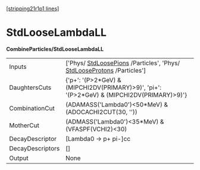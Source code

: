 [[stripping21r1p1 lines]](./stripping21r1p1-index)

# StdLooseLambdaLL

**CombineParticles/StdLooseLambdaLL**

|                  |                                                                                                                                                  |
|------------------|--------------------------------------------------------------------------------------------------------------------------------------------------|
| Inputs           | ['Phys/ [StdLoosePions](./stripping21r1p1-stdloosepions) /Particles', 'Phys/ [StdLooseProtons](./stripping21r1p1-stdlooseprotons) /Particles'] |
| DaughtersCuts    | {'p+': '(P\>2\*GeV) & (MIPCHI2DV(PRIMARY)\>9)', 'pi+': '(P\>2\*GeV) & (MIPCHI2DV(PRIMARY)\>9)'}                                                  |
| CombinationCut   | (ADAMASS('Lambda0')\<50\*MeV) & (ADOCACHI2CUT(30, ''))                                                                                           |
| MotherCut        | (ADMASS('Lambda0')\<35\*MeV) & (VFASPF(VCHI2)\<30)                                                                                               |
| DecayDescriptor  | [Lambda0 -\> p+ pi-]cc                                                                                                                         |
| DecayDescriptors | []                                                                                                                                             |
| Output           | None                                                                                                                                             |
